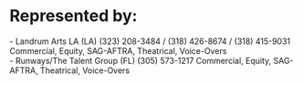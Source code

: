 # Represented by:
<div class="row">
  <div class="col-md-6">
- Landrum Arts LA (LA)
(323) 208-3484 / (318) 426-8674 / (318) 415-9031
Commercial, Equity, SAG-AFTRA, Theatrical, Voice-Overs
  </div>
  <div class="col-md-6">
- Runways/The Talent Group (FL)
(305) 573-1217
Commercial, Equity, SAG-AFTRA, Theatrical, Voice-Overs
  </div>
</div>